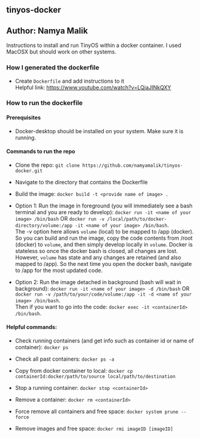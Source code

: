 ## tinyos-docker
## Author: Namya Malik

Instructions to install and run TinyOS within a docker container. I used MacOSX but should work on other systems.

### How I generated the dockerfile
* Create `Dockerfile` and add instructions to it  
Helpful link: https://www.youtube.com/watch?v=LQjaJINkQXY  

### How to run the dockerfile

#### Prerequisites
* Docker-desktop should be installed on your system. Make sure it is running.

#### Commands to run the repo
* Clone the repo: `git clone https://github.com/namyamalik/tinyos-docker.git`
* Navigate to the directory that contains the Dockerfile
* Build the image: `docker build -t <provide name of image> .`

* Option 1: Run the image in foreground (you will immediately see a bash terminal and you are ready to develop): `docker run -it <name of your image> /bin/bash` OR `docker run -v /local/path/to/docker-directory/volume:/app -it <name of your image> /bin/bash`.  
The -v option here allows `volume` (local) to be mapped to /app (docker). So you can build and run the image, copy the code contents from /root (docker) to `volume`, and then simply develop locally in `volume`. Docker is stateless so once the docker bash is closed, all changes are lost. However, `volume` has state and any changes are retained (and also mapped to /app). So the next time you open the docker bash, navigate to /app for the most updated code.

* Option 2: Run the image detached in background (bash will wait in background): `docker run -it <name of your image> -d /bin/bash` OR `docker run -v /path/to/your/code/volume:/app -it -d <name of your image> /bin/bash`.  
Then if you want to go into the code: `docker exec -it <containerId> /bin/bash`.

#### Helpful commands:
* Check running containers (and get info such as container id or name of container): `docker ps`

* Check all past containers: `docker ps -a`

* Copy from docker container to local: `docker cp containerId:docker/path/to/source local/path/to/destination`

* Stop a running container: `docker stop <containerId>`

* Remove a container: `docker rm <containerId>`

* Force remove all containers and free space: `docker system prune --force`

* Remove images and free space: `docker rmi imageID [imageID]`
